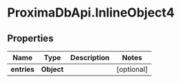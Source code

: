 # ProximaDbApi.InlineObject4

## Properties

Name | Type | Description | Notes
------------ | ------------- | ------------- | -------------
**entries** | **Object** |  | [optional] 



